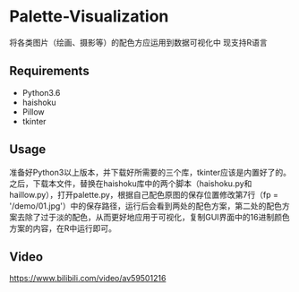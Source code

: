 # Palette-Visualization
将各类图片（绘画、摄影等）的配色方应运用到数据可视化中 现支持R语言

## Requirements
* Python3.6
* haishoku
* Pillow
* tkinter

## Usage
准备好Python3以上版本，并下载好所需要的三个库，tkinter应该是内置好了的。之后，下载本文件，替换在haishoku库中的两个脚本（haishoku.py和haillow.py），打开palette.py，根据自己配色原图的保存位置修改第7行（fp = '/demo/01.jpg'）中的保存路径，运行后会看到两处的配色方案，第二处的配色方案去除了过于淡的配色，从而更好地应用于可视化，复制GUI界面中的16进制颜色方案的内容，在R中运行即可。

## Video
https://www.bilibili.com/video/av59501216
